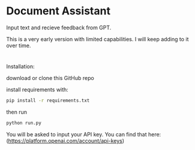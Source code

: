 # Document Assistant
 Input text and recieve feedback from GPT.



This is a very early version with limited capabilities. I will keep adding to it over time.

#
Installation:


download or clone this GitHub repo  

install requirements with:
```sh
pip install -r requirements.txt
```
then run
```sh
python run.py
```
You will be asked to input your API key. You can find that here: (https://platform.openai.com/account/api-keys)
#
